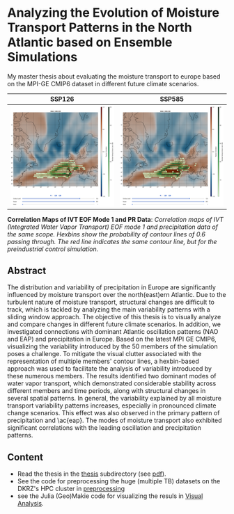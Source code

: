 # Analyzing the Evolution of Moisture Transport Patterns in the North Atlantic based on Ensemble Simulations

My master thesis about evaluating the moisture transport to europe based on the MPI-GE CMIP6 dataset in different future climate scenarios.

SSP126             |  SSP585
:-------------------------:|:-------------------------:
![IVT PR Correlation SSP126](./thesis/figures/ivt_pr_cor_mode1_ssp126_hexbin.png) |  ![IVT PR Correlation SSP585](./thesis/figures/ivt_pr_cor_mode1_ssp585_hexbin.png)

**Correlation Maps of IVT EOF Mode 1 and PR Data**: *Correlation maps of IVT (Integrated Water Vapor Transport) EOF mode 1 and precipitation data of the same scope. Hexbins show the probability of contour lines of 0.6 passing through. The red line indicates the same contour line, but for the preindustrial control simulation.*

## Abstract

The distribution and variability of precipitation in Europe are significantly influenced by moisture transport over the north(east)ern Atlantic.
Due to the turbulent nature of moisture transport, structural changes are difficult to track, which is tackled by analyzing the main variability patterns with a sliding window approach.
The objective of this thesis is to visually analyze and compare changes in different future climate scenarios. 
In addition, we investigated connections with dominant Atlantic oscillation patterns (NAO and EAP) and precipitation in Europe.
Based on the latest MPI GE CMIP6, visualizing the variability introduced by the 50 members of the simulation poses a challenge.
To mitigate the visual clutter associated with the representation of multiple members' contour lines, a hexbin-based approach was used to facilitate the analysis of variability introduced by these numerous members.
The results identified two dominant modes of water vapor transport, which demonstrated considerable stability across different members and time periods, along with structural changes in several spatial patterns. 
In general, the variability explained by all moisture transport variability patterns increases, especially in pronounced climate change scenarios. 
This effect was also observed in the primary pattern of precipitation and \ac{eap}.
The modes of moisture transport also exhibited significant correlations with the leading oscillation and precipitation patterns. 

## Content

- Read the thesis in the [thesis](./thesis) subdirectory (see [pdf](./thesis/Thesis.pdf)).
- See the code for preprocessing the huge (multiple TB) datasets on the DKRZ's HPC cluster in [preprocessing](./Preprocessing)
- see the Julia (Geo)Makie code for visualizing the resuls in [Visual Analysis](./visual_analysis).

